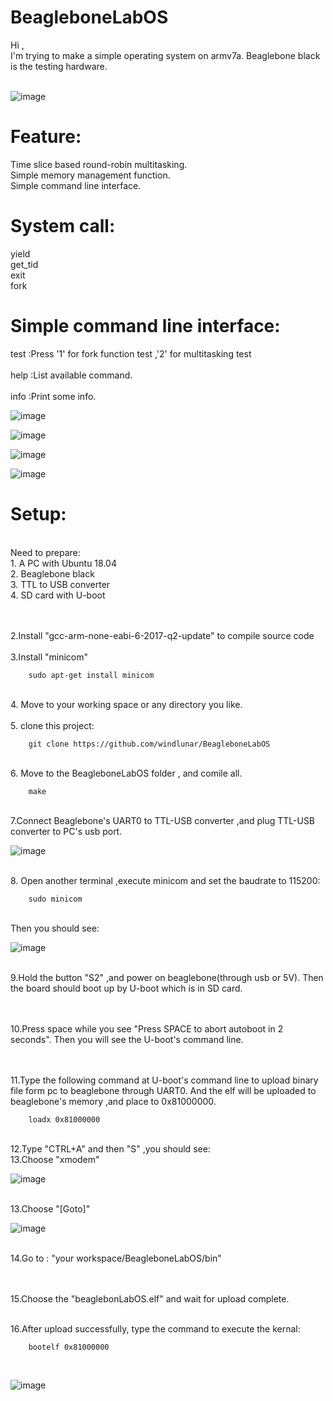 # BeagleboneLabOS

Hi ,<br>
I'm trying to make a simple operating system on armv7a. Beaglebone black is the testing hardware.
<br><br>

![image](https://github.com/windlunar/BeagleboneLabOS/blob/master/pictures/logo.png)

Feature:
=

Time slice based round-robin multitasking.
<br>
Simple memory management function.
<br>
Simple command line interface.
<br>


System call:
=
  
yield<br>
get_tid<br>
exit<br>
fork<br>

Simple command line interface:
=
  
test :Press '1' for fork function test ,'2' for multitasking test
<br>               
help :List available command.
<br>          
info :Print some info.

![image](https://github.com/windlunar/BeagleboneLabOS/blob/master/pictures/cmd.png)

![image](https://github.com/windlunar/BeagleboneLabOS/blob/master/pictures/info.png)

![image](https://github.com/windlunar/BeagleboneLabOS/blob/master/pictures/fork_test.png)

![image](https://github.com/windlunar/BeagleboneLabOS/blob/master/pictures/test.png)


Setup:
=

<br>
Need to prepare:
<br>
1. A PC with Ubuntu 18.04
<br>
2. Beaglebone black
<br>
3. TTL to USB converter
<br>
4. SD card with U-boot
<br>

<br><br>
2.Install "gcc-arm-none-eabi-6-2017-q2-update" to compile source code
<br><br>
3.Install "minicom"

        sudo apt-get install minicom

<br>
4. Move to your working space or any directory you like.<br><br>
5. clone this project:

        git clone https://github.com/windlunar/BeagleboneLabOS

<br>
6. Move to the BeagleboneLabOS folder , and comile all.

        make
<br>
7.Connect Beaglebone's UART0 to TTL-USB converter ,and plug TTL-USB converter to PC's usb port.
<br>

![image](https://github.com/windlunar/BeagleboneLabOS/blob/master/pictures/uart0.png)

<br>
8. Open another terminal ,execute minicom and set the baudrate to 115200:

        sudo minicom
<br>
Then you should see:
<br>

![image](https://github.com/windlunar/BeagleboneLabOS/blob/master/pictures/minicom.png)

<br>        
9.Hold the button "S2" ,and power on beaglebone(through usb or 5V).
Then the board should boot up by U-boot which is in SD card.

<br><br>
10.Press space while you see "Press SPACE to abort autoboot in 2 seconds".
Then you will see the U-boot's command line.

<br><br>
11.Type the following command at U-boot's command line to upload binary file form pc to beaglebone through UART0.
And the elf will be uploaded to beaglebone's memory ,and place to 0x81000000.

        loadx 0x81000000

<br>
12.Type "CTRL+A" and then "S" ,you should see:
<br>
13.Choose "xmodem"

![image](https://github.com/windlunar/BeagleboneLabOS/blob/master/pictures/choose_xmodem.png)


<br>
13.Choose "[Goto]"
<br>

![image](https://github.com/windlunar/BeagleboneLabOS/blob/master/pictures/goto.png)

<br>
14.Go to : "your workspace/BeagleboneLabOS/bin"

<br><br>
15.Choose the "beaglebonLabOS.elf" and wait for upload complete.

<br>
16.After upload successfully, type the command to execute the kernal:

        bootelf 0x81000000


<br>

![image](https://github.com/windlunar/BeagleboneLabOS/blob/master/pictures/bbb.jpg)